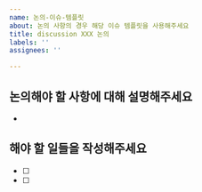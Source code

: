 ```yaml
---
name: 논의-이슈-템플릿
about: 논의 사항의 경우 해당 이슈 템플릿을 사용해주세요
title: discussion XXX 논의
labels: ''
assignees: ''

---
```


## 논의해야 할 사항에 대해 설명해주세요
- 

## 해야 할 일들을 작성해주세요
- [ ]
- [ ]